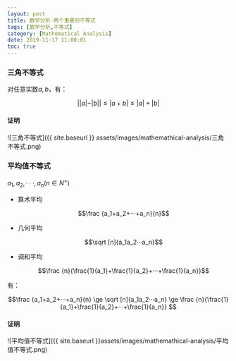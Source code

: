 ```yaml
---
layout: post
title: 数学分析-两个重要的不等式
tags: [数学分析,不等式]
category: [Mathematical Analysis]
date: 2019-11-17 11:00:01
toc: true
---
```


### 三角不等式

对任意实数$a,b$，有：

$$||a|-|b||\le |a+b| \le |a| + |b|$$

#### 证明

![三角不等式]({{ site.baseurl }} assets/images/mathemathical-analysis/三角不等式.png)



### 平均值不等式

$a_1, a_2, ···, a_n(n\in N^+)$

- 算术平均

  $$\frac {a_1+a_2+···+a_n}{n}$$

- 几何平均

  $$\sqrt [n]{a_1a_2···a_n}$$

- 调和平均

  $$\frac {n}{\frac{1}{a_1}+\frac{1}{a_2}+···+\frac{1}{a_n}}$$

有：

$$\frac {a_1+a_2+···+a_n}{n} \ge \sqrt [n]{a_1a_2···a_n}  \ge \frac {n}{\frac{1}{a_1}+\frac{1}{a_2}+···+\frac{1}{a_n}} $$

#### 证明

![平均值不等式]({{ site.baseurl }}assets/images/mathemathical-analysis/平均值不等式.png)

